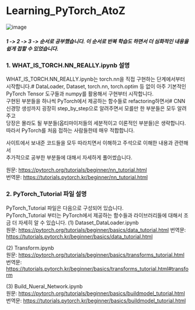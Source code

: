 # Learning_PyTorch_AtoZ

![image](https://user-images.githubusercontent.com/97151660/177296350-b43bd069-65c9-4d5e-abf0-99aaa73f1527.png)

##### 1 -> 2 -> 3 -> 순서로 공부했습니다. 이 순서로 반복 학습도 하면서 더 심화적인 내용을 쉽게 접할 수 있었습니다.

### 1. WHAT_IS_TORCH.NN_REALLY.ipynb 설명  

  WHAT_IS_TORCH.NN_REALLY.ipynb는 torch.nn을 직접 구현하는 단계에서부터 시작합니다.#
  DataLoader, Dataset, torch.nn, torch.optim 등 없이 아주 기본적인 PyTorch Tensor 도구들과 numpy를 활용해서 구현부터 시작합니다.  
  구현된 부분들을 하나씩 PyTorch에서 제공하는 함수들로 refactoring하면서#
  CNN 신경망 생성까지 굉장히 step_by_step으로 알려주면서 모를만 한 부분들은 모두 알려주고  
  당장은 몰라도 될 부분들(옵티마이저들의 세분적이고 이론적인 부분들)은 생략합니다.  
  따라서 PyTorch를 처음 접하는 사람들한테 매우 적합합니다.  

  사이트에서 보내준 코드들을 모두 따라치면서 이해하고 주석으로 이해한 내용과 관련해서  
  추가적으로 공부한 부분들에 대해서 자세하게 풀어썼습니다.  

  원문: https://pytorch.org/tutorials/beginner/nn_tutorial.html  
  번역문: https://tutorials.pytorch.kr/beginner/nn_tutorial.html  

### 2. PyTorch_Tutorial 파일 설명  

  PyTorch_Tutorial 파일은 다음으로 구성되어 있습니다.  
  PyTorch_Tutorial 부터는 PyTorch에서 제공하는 함수들과 라이브러리들에 대해서 조금 더 자세히 알 수 있습니다.
  (1) Dataset_DataLoader.ipynb  
    원문: https://pytorch.org/tutorials/beginner/basics/data_tutorial.html
    번역문: https://tutorials.pytorch.kr/beginner/basics/data_tutorial.html  
    
  (2) Transform.ipynb  
    원문: https://pytorch.org/tutorials/beginner/basics/transforms_tutorial.html
    번역문: https://tutorials.pytorch.kr/beginner/basics/transforms_tutorial.html#transform
    
  (3) Build_Nueral_Network.ipynb  
    원문: https://pytorch.org/tutorials/beginner/basics/buildmodel_tutorial.html  
    번역문: https://tutorials.pytorch.kr/beginner/basics/buildmodel_tutorial.html  

